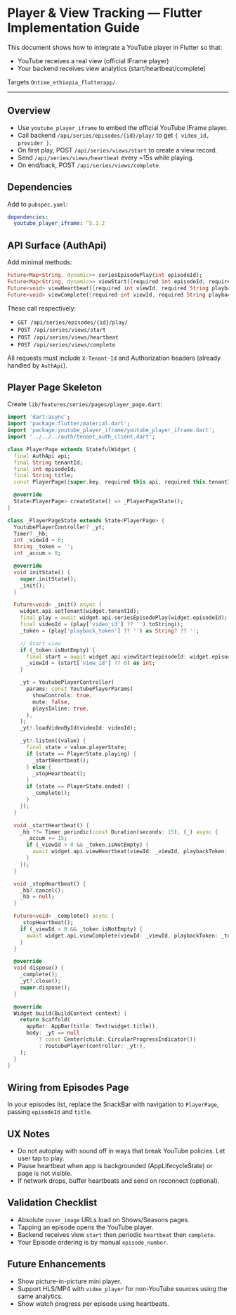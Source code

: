 # Player & View Tracking — Flutter Implementation Guide

This document shows how to integrate a YouTube player in Flutter so that:
- YouTube receives a real view (official IFrame player)
- Your backend receives view analytics (start/heartbeat/complete)

Targets `Ontime_ethiopia_flutterapp/`.

---

## Overview
- Use `youtube_player_iframe` to embed the official YouTube IFrame player.
- Call backend `/api/series/episodes/{id}/play/` to get `{ video_id, provider }`.
- On first play, POST `/api/series/views/start` to create a view record.
- Send `/api/series/views/heartbeat` every ~15s while playing.
- On end/back, POST `/api/series/views/complete`.

## Dependencies
Add to `pubspec.yaml`:
```yaml
dependencies:
  youtube_player_iframe: ^5.1.2
```

## API Surface (AuthApi)
Add minimal methods:
```dart
Future<Map<String, dynamic>> seriesEpisodePlay(int episodeId);
Future<Map<String, dynamic>> viewStart({required int episodeId, required String playbackToken});
Future<void> viewHeartbeat({required int viewId, required String playbackToken, required int secondsWatched, String state = 'playing', int? positionSeconds});
Future<void> viewComplete({required int viewId, required String playbackToken, required int totalSeconds});
```

These call respectively:
- `GET /api/series/episodes/{id}/play/`
- `POST /api/series/views/start`
- `POST /api/series/views/heartbeat`
- `POST /api/series/views/complete`

All requests must include `X-Tenant-Id` and Authorization headers (already handled by `AuthApi`).

## Player Page Skeleton
Create `lib/features/series/pages/player_page.dart`:
```dart
import 'dart:async';
import 'package:flutter/material.dart';
import 'package:youtube_player_iframe/youtube_player_iframe.dart';
import '../../../auth/tenant_auth_client.dart';

class PlayerPage extends StatefulWidget {
  final AuthApi api;
  final String tenantId;
  final int episodeId;
  final String title;
  const PlayerPage({super.key, required this.api, required this.tenantId, required this.episodeId, required this.title});

  @override
  State<PlayerPage> createState() => _PlayerPageState();
}

class _PlayerPageState extends State<PlayerPage> {
  YoutubePlayerController? _yt;
  Timer? _hb;
  int _viewId = 0;
  String _token = '';
  int _accum = 0;

  @override
  void initState() {
    super.initState();
    _init();
  }

  Future<void> _init() async {
    widget.api.setTenant(widget.tenantId);
    final play = await widget.api.seriesEpisodePlay(widget.episodeId); // { video_id, provider, playback_token? }
    final videoId = (play['video_id'] ?? '').toString();
    _token = (play['playback_token'] ?? '') as String? ?? '';

    // Start view
    if (_token.isNotEmpty) {
      final start = await widget.api.viewStart(episodeId: widget.episodeId, playbackToken: _token);
      _viewId = (start['view_id'] ?? 0) as int;
    }

    _yt = YoutubePlayerController(
      params: const YoutubePlayerParams(
        showControls: true,
        mute: false,
        playsInline: true,
      ),
    );
    _yt!.loadVideoById(videoId: videoId);

    _yt!.listen((value) {
      final state = value.playerState;
      if (state == PlayerState.playing) {
        _startHeartbeat();
      } else {
        _stopHeartbeat();
      }
      if (state == PlayerState.ended) {
        _complete();
      }
    });
  }

  void _startHeartbeat() {
    _hb ??= Timer.periodic(const Duration(seconds: 15), (_) async {
      _accum += 15;
      if (_viewId > 0 && _token.isNotEmpty) {
        await widget.api.viewHeartbeat(viewId: _viewId, playbackToken: _token, secondsWatched: 15, state: 'playing');
      }
    });
  }

  void _stopHeartbeat() {
    _hb?.cancel();
    _hb = null;
  }

  Future<void> _complete() async {
    _stopHeartbeat();
    if (_viewId > 0 && _token.isNotEmpty) {
      await widget.api.viewComplete(viewId: _viewId, playbackToken: _token, totalSeconds: _accum);
    }
  }

  @override
  void dispose() {
    _complete();
    _yt?.close();
    super.dispose();
  }

  @override
  Widget build(BuildContext context) {
    return Scaffold(
      appBar: AppBar(title: Text(widget.title)),
      body: _yt == null
          ? const Center(child: CircularProgressIndicator())
          : YoutubePlayer(controller: _yt!),
    );
  }
}
```

## Wiring from Episodes Page
In your episodes list, replace the SnackBar with navigation to `PlayerPage`, passing `episodeId` and `title`.

## UX Notes
- Do not autoplay with sound off in ways that break YouTube policies. Let user tap to play.
- Pause heartbeat when app is backgrounded (AppLifecycleState) or page is not visible.
- If network drops, buffer heartbeats and send on reconnect (optional).

## Validation Checklist
- Absolute `cover_image` URLs load on Shows/Seasons pages.
- Tapping an episode opens the YouTube player.
- Backend receives view `start` then periodic `heartbeat` then `complete`.
- Your Episode ordering is by manual `episode_number`.

## Future Enhancements
- Show picture-in-picture mini player.
- Support HLS/MP4 with `video_player` for non-YouTube sources using the same analytics.
- Show watch progress per episode using heartbeats.
